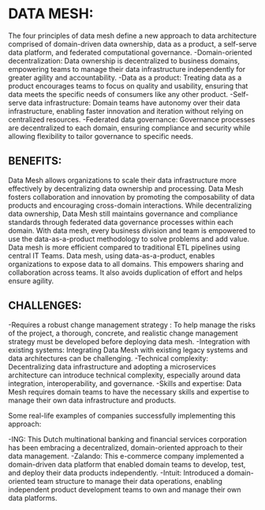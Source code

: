
# DATA MESH:

The four principles of data mesh define a new approach to data architecture comprised of domain-driven data ownership, data as a product, a self-serve data platform, and federated computational governance.
-Domain-oriented decentralization: Data ownership is decentralized to business domains, empowering teams to manage their data infrastructure independently for greater agility and accountability.
-Data as a product: Treating data as a product encourages teams to focus on quality and usability, ensuring that data meets the specific needs of consumers like any other product.
-Self-serve data infrastructure: Domain teams have autonomy over their data infrastructure, enabling faster innovation and iteration without relying on centralized resources.
-Federated data governance: Governance processes are decentralized to each domain, ensuring compliance and security while allowing flexibility to tailor governance to specific needs.

## BENEFITS:

Data Mesh allows organizations to scale their data infrastructure more effectively by decentralizing data ownership and processing. Data Mesh fosters collaboration and innovation by promoting the composability of data products and encouraging cross-domain interactions. While decentralizing data ownership, Data Mesh still maintains governance and compliance standards through federated data governance processes within each domain. With data mesh, every business division and team is empowered to use the data-as-a-product methodology to solve problems and add value. Data mesh is more efficient compared to traditional ETL pipelines using central IT Teams. Data mesh, using data-as-a-product, enables organizations to expose data to all domains. This empowers sharing and collaboration across teams. It also avoids duplication of effort and helps ensure agility. 

## CHALLENGES:

-Requires a robust change management strategy : To help manage the risks of the project, a thorough, concrete, and realistic change management strategy must be developed before deploying data mesh. 
-Integration with existing systems: Integrating Data Mesh with existing legacy systems and data architectures can be challenging. 
-Technical complexity: Decentralizing data infrastructure and adopting a microservices architecture can introduce technical complexity, especially around data integration, interoperability, and governance.
-Skills and expertise: Data Mesh requires domain teams to have the necessary skills and expertise to manage their own data infrastructure and products.

Some real-life examples of companies successfully implementing this approach:

-ING: This Dutch multinational banking and financial services corporation has been embracing a decentralized, domain-oriented approach to their data management.
-Zalando: This e-commerce company implemented a domain-driven data platform that enabled domain teams to develop, test, and deploy their data products independently.
-Intuit: Introduced a domain-oriented team structure to manage their data operations, enabling independent product development teams to own and manage their own data platforms.

